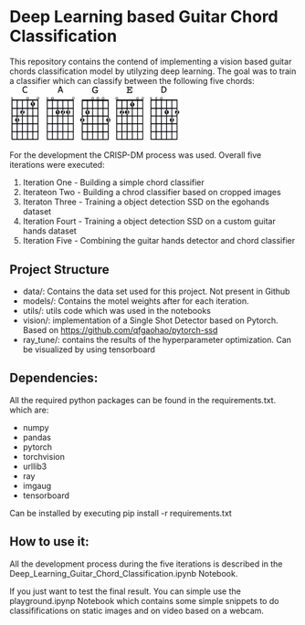 # Deep Learning based Guitar Chord Classification

This repository contains the contend of implementing a vision based guitar chords classification model by utilyzing deep learning. The goal was to train a classifier which can classify between the following five chords:
<img src="static/notebook_images/most_used_chords.jpg" width="300"/>

For the development the CRISP-DM process was used. Overall five iterations were executed:

1. Iteration One - Building a simple chord classifier
2. Iterateon Two - Building a chrod classifier based on cropped images
3. Iteraton Three - Training a object detection SSD on the egohands dataset
4. Iteration Fourt - Training a object detection SSD on a custom guitar hands dataset
5. Iteration Five - Combining the guitar hands detector and chord classifier

## Project Structure
- data/: Contains the data set used for this project. Not present in Github
- models/: Contains the motel weights after for each iteration. 
- utils/: utils code which was used in the notebooks
- vision/: implementation of a Single Shot Detector based on Pytorch. Based on https://github.com/qfgaohao/pytorch-ssd 
- ray_tune/: contains the results of the hyperparameter optimization. Can be visualized by using tensorboard

## Dependencies:
All the required python packages can be found in the requirements.txt. which are:
- numpy 
- pandas
- pytorch 
- torchvision 
- urllib3 
- ray
- imgaug 
- tensorboard 

Can be installed by executing pip install -r requirements.txt

## How to use it:
All the development process during the five iterations is described in the Deep_Learning_Guitar_Chord_Classification.ipynb Notebook. 

If you just want to test the final result. You can simple use the playground.ipynp Notebook which contains some simple snippets to do classififications on static images and on video based on a webcam. 
